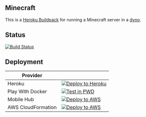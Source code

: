 ## Minecraft

This is a [Heroku Buildpack](https://devcenter.heroku.com/articles/buildpacks)
for running a Minecraft server in a [dyno](https://devcenter.heroku.com/articles/dynos).

## Status

[![Build Status](https://travis-ci.org/denzuko-devops/assets.svg?branch=master)](https://travis-ci.org/denzuko-devops/assets)

## Deployment

| Provider | |
| --- | --- |
| Heroku | [![Deploy to Heroku](https://www.herokucdn.com/deploy/button.png)](https://heroku.com/deploy) |
| Play With Docker | [![Test in PWD](https://github.com/play-with-docker/stacks/raw/cff22438cb4195ace27f9b15784bbb497047afa7/assets/images/button.png)](http://play-with-docker.com?stack=https://raw.githubusercontent.com/denzuko-devops/assets/master/minecraft/docker-compose.yml) |
| Mobile Hub | [![Deploy to AWS](https://s3.amazonaws.com/deploytomh/button-deploy-aws-mh.png)](https://console.aws.amazon.com/mobilehub/home?#/?config=https://api.github.com/repos/denzuko-devops/assets/releases/latest) |
| AWS CloudFormation | [![Deploy to AWS](https://s3.amazonaws.com/cloudformation-examples/cloudformation-launch-stack.png)](https://console.aws.amazon.com/cloudformation/home?#/stacks/new?&templateURL=https://github.com/denzuko-devops/assets/tree/master/minecraft/aws-s3-stack.yml) |
